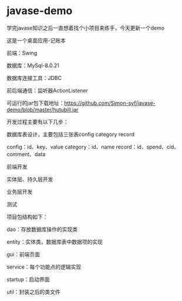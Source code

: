 # javase-demo

学完javase知识之后一直想着找个小项目来练手，今天更新一个demo

这是一个桌面应用-记账本

前端：Swing 

数据库：MySql-8.0.21

数据库连接工具：JDBC

前后端通信：监听器ActionListener

可运行的jar包下载地址：https://github.com/Simon-syf/javase-demo/blob/master/hutubill.jar

开发过程主要有以下几步：

数据库表设计，主要包括三张表config category record

config：id、key、value
category：id、name
record：id、spend、cid、comment、data

前端开发

实体层、持久层开发

业务层开发

测试

项目包结构如下：

dao：存放数据库操作的实现类

entity：实体类，数据库表中数据项的实现

gui：前端页面

service：每个功能点的逻辑实现

startup：启动界面

util：封装之后的类文件


